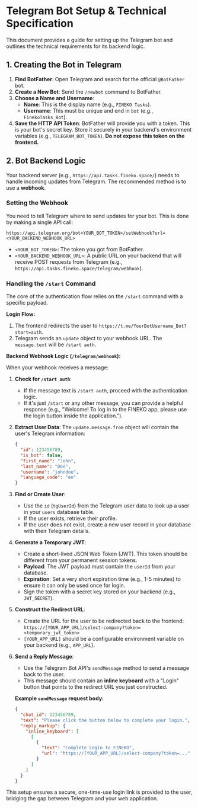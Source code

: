 # Telegram Bot Setup & Technical Specification

This document provides a guide for setting up the Telegram bot and outlines the technical requirements for its backend logic.

## 1. Creating the Bot in Telegram

1. **Find BotFather**: Open Telegram and search for the official `@BotFather` bot.
2. **Create a New Bot**: Send the `/newbot` command to BotFather.
3. **Choose a Name and Username**:
   * **Name**: This is the display name (e.g., `FINEKO Tasks`).
   * **Username**: This must be unique and end in `bot` (e.g., `FinekoTasks_Bot`).
4. **Save the HTTP API Token**: BotFather will provide you with a token. This is your bot's secret key. Store it securely in your backend's environment variables (e.g., `TELEGRAM_BOT_TOKEN`). **Do not expose this token on the frontend.**

## 2. Bot Backend Logic

Your backend server (e.g., `https://api.tasks.fineko.space/`) needs to handle incoming updates from Telegram. The recommended method is to use a **webhook**.

### Setting the Webhook

You need to tell Telegram where to send updates for your bot. This is done by making a single API call:

`https://api.telegram.org/bot<YOUR_BOT_TOKEN>/setWebhook?url=<YOUR_BACKEND_WEBHOOK_URL>`

- `<YOUR_BOT_TOKEN>`: The token you got from BotFather.
- `<YOUR_BACKEND_WEBHOOK_URL>`: A public URL on your backend that will receive POST requests from Telegram (e.g., `https://api.tasks.fineko.space/telegram/webhook`).

### Handling the `/start` Command

The core of the authentication flow relies on the `/start` command with a specific payload.

**Login Flow:**
1. The frontend redirects the user to `https://t.me/YourBotUsername_Bot?start=auth`.
2. Telegram sends an `update` object to your webhook URL. The `message.text` will be `/start auth`.

**Backend Webhook Logic (`/telegram/webhook`):**

When your webhook receives a message:

1. **Check for `/start auth`**:
   * If the message text is `/start auth`, proceed with the authentication logic.
   * If it's just `/start` or any other message, you can provide a helpful response (e.g., "Welcome! To log in to the FINEKO app, please use the login button inside the application.").

2. **Extract User Data**: The `update.message.from` object will contain the user's Telegram information:
   ```json
   {
     "id": 123456789,
     "is_bot": false,
     "first_name": "John",
     "last_name": "Doe",
     "username": "johndoe",
     "language_code": "en"
   }
   ```

3. **Find or Create User**:
   * Use the `id` (`tgUserId`) from the Telegram user data to look up a user in your `users` database table.
   * If the user exists, retrieve their profile.
   * If the user does not exist, create a new user record in your database with their Telegram details.

4. **Generate a Temporary JWT**:
   * Create a short-lived JSON Web Token (JWT). This token should be different from your permanent session tokens.
   * **Payload**: The JWT payload must contain the `userId` from your database.
   * **Expiration**: Set a very short expiration time (e.g., 1-5 minutes) to ensure it can only be used once for login.
   * Sign the token with a secret key stored on your backend (e.g., `JWT_SECRET`).

5. **Construct the Redirect URL**:
   * Create the URL for the user to be redirected back to the frontend:
     `https://[YOUR_APP_URL]/select-company?token=<temporary_jwt_token>`
   * `[YOUR_APP_URL]` should be a configurable environment variable on your backend (e.g., `APP_URL`).

6. **Send a Reply Message**:
   * Use the Telegram Bot API's `sendMessage` method to send a message back to the user.
   * This message should contain an **inline keyboard** with a "Login" button that points to the redirect URL you just constructed.

   **Example `sendMessage` request body:**
   ```json
   {
     "chat_id": 123456789,
     "text": "Please click the button below to complete your login.",
     "reply_markup": {
       "inline_keyboard": [
         [
           {
             "text": "Complete Login to FINEKO",
             "url": "https://[YOUR_APP_URL]/select-company?token=..."
           }
         ]
       ]
     }
   }
   ```

This setup ensures a secure, one-time-use login link is provided to the user, bridging the gap between Telegram and your web application.
